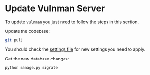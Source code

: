 # Update Vulnman Server
To update `vulnman` you just need to follow the steps in this section.

Update the codebase:

```bash
git pull
```

You should check the [settings file](../configuration/index.md) for new settings you need to apply.

Get the new database changes:

```bash
python manage.py migrate
```
